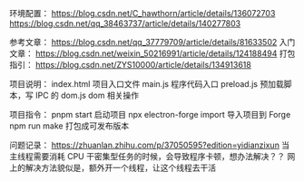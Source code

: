 环境配置：
https://blog.csdn.net/C_hawthorn/article/details/136072703
https://blog.csdn.net/qq_38463737/article/details/140277803

参考文章：
https://blog.csdn.net/qq_37779709/article/details/81633502
入门文章：
https://blog.csdn.net/weixin_50216991/article/details/124188494
打包指引：
https://blog.csdn.net/ZYS10000/article/details/134913618

项目说明：
index.html 项目入口文件
main.js 程序代码入口
preload.js 预加载脚本，写 IPC 的
dom.js dom 相关操作

项目指令：
pnpm start 启动项目
npx electron-forge import 导入项目到 Forge
npm run make 打包成可发布版本

问题记录：
https://zhuanlan.zhihu.com/p/37050595?edition=yidianzixun
当主线程需要消耗 CPU 干密集型任务的时候，会导致程序卡顿，想办法解决？？
网上的解决方法貌似是，额外开一个线程，让这个线程去干活

